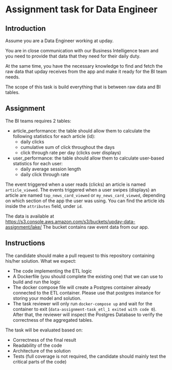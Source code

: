 # Assignment task for Data Engineer

## Introduction

Assume you are a Data Engineer working at upday. 

You are in close communication with our Business Intelligence team and you need to provide that data that they need for their daily duty.

At the same time, you have the necessary knowledge to find and fetch the raw data that upday receives from the app and make it ready for the BI team needs.

The scope of this task is build everything that is between raw data and BI tables.

## Assignment
The BI teams requires 2 tables:
* article_performance: the table should allow them to calculate the following statistics for each article (id):
  * daily clicks
  * cumulative sum of click throughout the days
  * click through rate per day (clicks over displays)
* user_performance: the table should allow them to calculate user-based statistics for each user:
  * daily average session length
  * daily click through rate
  
The event triggered when a user reads (clicks) an article is named `article_viewed`. 
The events triggered when a user swipes (displays) an article are named  `top_news_card_viewed` or `my_news_card_viewed`, depending on which section of the app the user was using.
You can find the article ids inside the `attributes` field, under `id`.

The data is available at https://s3.console.aws.amazon.com/s3/buckets/upday-data-assignment/lake/
The bucket contains raw event data from our app.

## Instructions
The candidate should make a pull request to this repository containing his/her solution.
What we expect:
* The code implementing the ETL logic
* A Dockerfile (you should complete the existing one) that we can use to build and run the logic
* The docker compose file will create a Postgres container already connected to the ETL container. Please use that postgres instance for storing your model and solution.
* The task reviewer will only run `docker-compose up` and wait for the container to exit (`data-assignment-task_etl_1 exited with code 0`). After that, the reviewer will inspect the Postgres Database to verify the correctness of the aggregated tables.

The task will be evaluated based on:
* Correctness of the final result
* Readability of the code
* Architecture of the solution
* Tests (full coverage is not  required, the candidate should mainly test the critical parts of the code)
